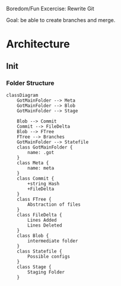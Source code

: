 Boredom/Fun Excercise: Rewrite Git 

Goal: be able to create branches and merge.

# Architecture

## Init

### Folder Structure

```mermaid
classDiagram
    GotMainFolder --> Meta
    GotMainFolder --> Blob
    GotMainFolder --> Stage

    Blob --> Commit
    Commit --> FileDelta
    Blob --> FTree
    FTree --> Branches
    GotMainFolder --> Statefile
    class GotMainFolder {
        name: .got
    }
    class Meta {
        name: meta
    }
    class Commit {
        +string Hash
        +FileDelta
    }
    class FTree {
        Abstraction of files
    }
    class FileDelta {
        Lines Added
        Lines Deleted
    }
    class Blob {
        intermediate folder
    }
    class Statefile {
        Possible configs
    }
    class Stage {
        Staging Folder
    }
```